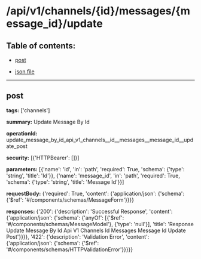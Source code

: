 # /api/v1/channels/{id}/messages/{message_id}/update

## Table of contents:
- [post](#post)

- [json file](./_api_v1_channels_{id}_messages_{message_id}_update.json)

---
<a name="post"></a>
## post

**tags:** ['channels']

**summary:** Update Message By Id

**operationId:** update_message_by_id_api_v1_channels__id__messages__message_id__update_post

**security:** [{'HTTPBearer': []}]

**parameters:** [{'name': 'id', 'in': 'path', 'required': True, 'schema': {'type': 'string', 'title': 'Id'}}, {'name': 'message_id', 'in': 'path', 'required': True, 'schema': {'type': 'string', 'title': 'Message Id'}}]

**requestBody:** {'required': True, 'content': {'application/json': {'schema': {'$ref': '#/components/schemas/MessageForm'}}}}

**responses:** {'200': {'description': 'Successful Response', 'content': {'application/json': {'schema': {'anyOf': [{'$ref': '#/components/schemas/MessageModel'}, {'type': 'null'}], 'title': 'Response Update Message By Id Api V1 Channels  Id  Messages  Message Id  Update Post'}}}}, '422': {'description': 'Validation Error', 'content': {'application/json': {'schema': {'$ref': '#/components/schemas/HTTPValidationError'}}}}}

